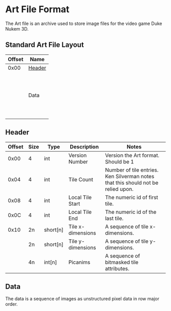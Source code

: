 # Art File Format
The Art file is an archive used to store image files for the video game Duke Nukem 3D.

## Standard Art File Layout
| Offset | Name                               |
|--------|------------------------------------|
| 0x00   | [Header](#header)                  |
|        | <br><br><br> Data <br><br><br><br> |


## Header
| Offset | Size | Type     | Description           | Notes                                                   |
|--------|------|----------|-----------------------|---------------------------------------------------------|
| 0x00   | 4    | int      | Version Number        | Version the Art format. Should be 1                     |
| 0x04   | 4    | int      | Tile Count            | Number of tile entries. Ken Silverman notes that this should not be relied upon. |
| 0x08   | 4    | int      | Local Tile Start      | The numeric id of first tile.                           |
| 0x0C   | 4    | int      | Local Tile End        | The numeric id of the last tile.                        |
| 0x10   | 2n   | short[n] | Tile x-dimensions     | A sequence of tile x-dimensions.                        |
|        | 2n   | short[n] | Tile y-dimensions     | A sequence of tile y-dimensions.                        |
|        | 4n   | int[n]   | Picanims              | A sequence of bitmasked tile attributes.                |


## Data

The data is a sequence of images as unstructured pixel data in row major order.
